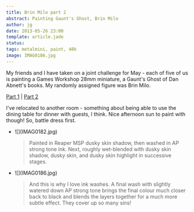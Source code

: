 ```yaml
---
title: Brin Milo part 2
abstract: Painting Gaunt's Ghost, Brin Milo
author: jg
date: 2013-05-26 23:00
template: article.jade
status: 
tags: metalmini, paint, 40k
image: IMAG0186.jpg
---
```

My friends and I have taken on a joint challenge for May - each of five of us is painting a Games Workshop 28mm miniature, a Gaunt's Ghost of Dan Abnett's books. My randomly assigned figure was Brin Milo.

[Part 1](../brin-milo-1/) | [Part 2](../brin-milo-2/)

<span class="more"></span>

I've relocated to another room - something about being able to use the dining table for dinner with guests, I think. Nice afternoon sun to paint with though! So, battle dress first.

<ul class="small-block-grid-1 large-block-grid-4">
	<li>![](IMAG0182.jpg)
		<blockquote>Painted in Reaper MSP dusky skin shadow, then washed in AP strong tone ink. Next, roughly wet-blended with dusky skin shadow, dusky skin, and dusky skin highlight in successive stages.</blockquote>
	</li>
	<li>![](IMAG0186.jpg)
		<blockquote>And this is why I love ink washes. A final wash with slightly watered down AP strong tone brings the final colour much closer back to black and blends the layers together for a much more subtle effect. They cover up so many sins!</blockquote>
	</li>
</ul>
<p>

